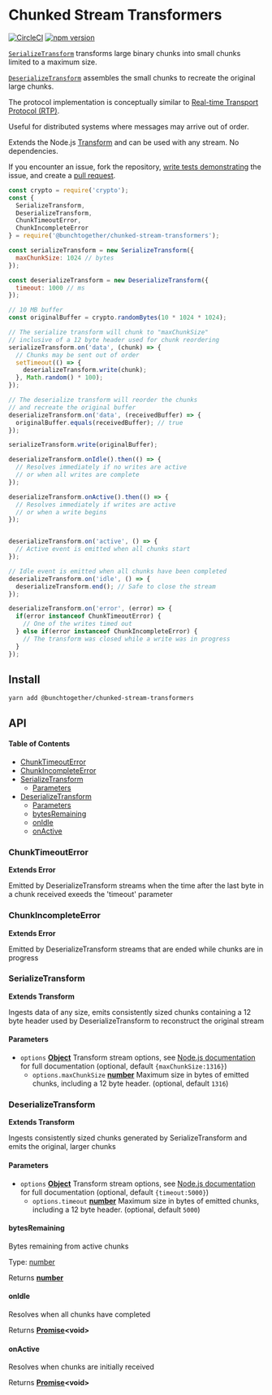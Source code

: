 # Chunked Stream Transformers

[![CircleCI](https://circleci.com/gh/bunchtogether/chunked-stream-transformers.svg?style=svg)](https://circleci.com/gh/bunchtogether/chunked-stream-transformers) [![npm version](https://badge.fury.io/js/%40bunchtogether%2Fchunked-stream-transformers.svg)](https://badge.fury.io/js/%40bunchtogether%2Fchunked-stream-transformers)

[``SerializeTransform``](https://github.com/bunchtogether/chunked-stream-transformers#serializetransform) transforms large binary chunks into small chunks limited to a maximum size. 

[``DeserializeTransform``](https://github.com/bunchtogether/chunked-stream-transformers#deserializetransform) assembles the small chunks to recreate the original large chunks.

The protocol implementation is conceptually similar to [Real-time Transport Protocol (RTP)](https://en.wikipedia.org/wiki/Real-time_Transport_Protocol).

Useful for distributed systems where messages may arrive out of order.

Extends the Node.js [Transform](https://nodejs.org/api/stream.html#stream_class_stream_transform) and can be used with any stream. No dependencies.

If you encounter an issue, fork the repository, [write tests demonstrating](https://github.com/bunchtogether/chunked-stream-transformers/tree/master/tests) the issue, and create a [pull request](https://github.com/bunchtogether/chunked-stream-transformers).

```js
const crypto = require('crypto');
const { 
  SerializeTransform, 
  DeserializeTransform, 
  ChunkTimeoutError, 
  ChunkIncompleteError 
} = require('@bunchtogether/chunked-stream-transformers');

const serializeTransform = new SerializeTransform({
  maxChunkSize: 1024 // bytes
});

const deserializeTransform = new DeserializeTransform({
  timeout: 1000 // ms
});

// 10 MB buffer
const originalBuffer = crypto.randomBytes(10 * 1024 * 1024);

// The serialize transform will chunk to "maxChunkSize"
// inclusive of a 12 byte header used for chunk reordering
serializeTransform.on('data', (chunk) => {
  // Chunks may be sent out of order
  setTimeout(() => {
    deserializeTransform.write(chunk);
  }, Math.random() * 100);
});

// The deserialize transform will reorder the chunks
// and recreate the original buffer
deserializeTransform.on('data', (receivedBuffer) => {
  originalBuffer.equals(receivedBuffer); // true
});

serializeTransform.write(originalBuffer);

deserializeTransform.onIdle().then(() => {
  // Resolves immediately if no writes are active
  // or when all writes are complete
});

deserializeTransform.onActive().then(() => {
  // Resolves immediately if writes are active
  // or when a write begins
});


deserializeTransform.on('active', () => {
  // Active event is emitted when all chunks start  
});

// Idle event is emitted when all chunks have been completed
deserializeTransform.on('idle', () => {
  deserializeTransform.end(); // Safe to close the stream
});

deserializeTransform.on('error', (error) => {
  if(error instanceof ChunkTimeoutError) {
    // One of the writes timed out
  } else if(error instanceof ChunkIncompleteError) {
    // The transform was closed while a write was in progress
  }
});

```

## Install

`yarn add @bunchtogether/chunked-stream-transformers`

## API

<!-- Generated by documentation.js. Update this documentation by updating the source code. -->

#### Table of Contents

-   [ChunkTimeoutError](#chunktimeouterror)
-   [ChunkIncompleteError](#chunkincompleteerror)
-   [SerializeTransform](#serializetransform)
    -   [Parameters](#parameters)
-   [DeserializeTransform](#deserializetransform)
    -   [Parameters](#parameters-1)
    -   [bytesRemaining](#bytesremaining)
    -   [onIdle](#onidle)
    -   [onActive](#onactive)

### ChunkTimeoutError

**Extends Error**

Emitted by DeserializeTransform streams when the time after the last
byte in a chunk received exeeds the 'timeout' parameter

### ChunkIncompleteError

**Extends Error**

Emitted by DeserializeTransform streams that are ended while chunks are
in progress

### SerializeTransform

**Extends Transform**

Ingests data of any size, emits consistently sized chunks containing
a 12 byte header used by DeserializeTransform to reconstruct the original
stream

#### Parameters

-   `options` **[Object](https://developer.mozilla.org/docs/Web/JavaScript/Reference/Global_Objects/Object)** Transform stream options, see [Node.js documentation](https://nodejs.org/api/stream.html#stream_class_stream_transform) for full documentation (optional, default `{maxChunkSize:1316}`)
    -   `options.maxChunkSize` **[number](https://developer.mozilla.org/docs/Web/JavaScript/Reference/Global_Objects/Number)** Maximum size in bytes of emitted chunks, including a 12 byte header. (optional, default `1316`)

### DeserializeTransform

**Extends Transform**

Ingests consistently sized chunks generated by SerializeTransform
and emits the original, larger chunks

#### Parameters

-   `options` **[Object](https://developer.mozilla.org/docs/Web/JavaScript/Reference/Global_Objects/Object)** Transform stream options, see [Node.js documentation](https://nodejs.org/api/stream.html#stream_class_stream_transform) for full documentation (optional, default `{timeout:5000}`)
    -   `options.timeout` **[number](https://developer.mozilla.org/docs/Web/JavaScript/Reference/Global_Objects/Number)** Maximum size in bytes of emitted chunks, including a 12 byte header. (optional, default `5000`)

#### bytesRemaining

Bytes remaining from active chunks

Type: [number](https://developer.mozilla.org/docs/Web/JavaScript/Reference/Global_Objects/Number)

Returns **[number](https://developer.mozilla.org/docs/Web/JavaScript/Reference/Global_Objects/Number)** 

#### onIdle

Resolves when all chunks have completed

Returns **[Promise](https://developer.mozilla.org/docs/Web/JavaScript/Reference/Global_Objects/Promise)&lt;void>** 

#### onActive

Resolves when chunks are initially received

Returns **[Promise](https://developer.mozilla.org/docs/Web/JavaScript/Reference/Global_Objects/Promise)&lt;void>** 
